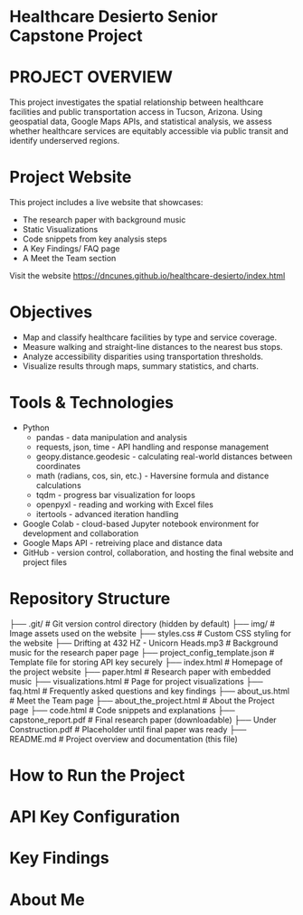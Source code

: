 # Healthcare Desierto Senior Capstone Project

# PROJECT OVERVIEW
This project investigates the spatial relationship between healthcare facilities and public transportation access in Tucson, Arizona. Using geospatial data, Google Maps APIs, and statistical analysis, we assess whether healthcare services are equitably accessible via public transit and identify underserved regions.

# Project Website
This project includes a live website that showcases:
  - The research paper with background music
  - Static Visualizations
  - Code snippets from key analysis steps
  - A Key Findings/ FAQ page
  - A Meet the Team section

Visit the website
https://dncunes.github.io/healthcare-desierto/index.html

# Objectives
- Map and classify healthcare facilities by type and service coverage.
- Measure walking and straight-line distances to the nearest bus stops.
- Analyze accessibility disparities using transportation thresholds.
- Visualize results through maps, summary statistics, and charts.

# Tools & Technologies
- Python
  - pandas - data manipulation and analysis
  - requests, json, time - API handling and response management
  - geopy.distance.geodesic - calculating real-world distances between coordinates
  - math (radians, cos, sin, etc.) - Haversine formula and distance calculations
  - tqdm - progress bar visualization for loops
  - openpyxl - reading and working with Excel files
  - itertools - advanced iteration handling
- Google Colab - cloud-based Jupyter notebook environment for development and collaboration
- Google Maps API - retreiving place and distance data
- GitHub - version control, collaboration, and hosting the final website and project files

# Repository Structure

├── .git/                     # Git version control directory (hidden by default)
├── img/                      # Image assets used on the website
├── styles.css                # Custom CSS styling for the website
├── Drifting at 432 HZ - Unicorn Heads.mp3            # Background music for the research paper page
├── project_config_template.json      # Template file for storing API key securely
├── index.html                # Homepage of the project website
├── paper.html             # Research paper with embedded music
├── visualizations.html       # Page for project visualizations
├── faq.html                  # Frequently asked questions and key findings
├── about_us.html                 # Meet the Team page
├── about_the_project.html                 # About the Project page
├── code.html                 # Code snippets and explanations
├── capstone_report.pdf                 # Final research paper (downloadable)
├── Under Construction.pdf                # Placeholder until final paper was ready
├── README.md                 # Project overview and documentation (this file)

# How to Run the Project

# API Key Configuration

# Key Findings

# About Me
